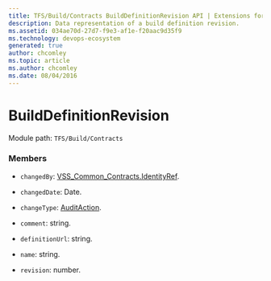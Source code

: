 ```yaml
---
title: TFS/Build/Contracts BuildDefinitionRevision API | Extensions for Azure DevOps Services
description: Data representation of a build definition revision.
ms.assetid: 034ae70d-27d7-f9e3-af1e-f20aac9d35f9
ms.technology: devops-ecosystem
generated: true
author: chcomley
ms.topic: article
ms.author: chcomley
ms.date: 08/04/2016
---
```


# BuildDefinitionRevision

Module path: `TFS/Build/Contracts`

### Members

* `changedBy`: [VSS_Common_Contracts.IdentityRef](../../../VSS/WebApi/Contracts/IdentityRef.md).

* `changedDate`: Date.

* `changeType`: [AuditAction](./AuditAction.md).

* `comment`: string.

* `definitionUrl`: string.

* `name`: string.

* `revision`: number.
